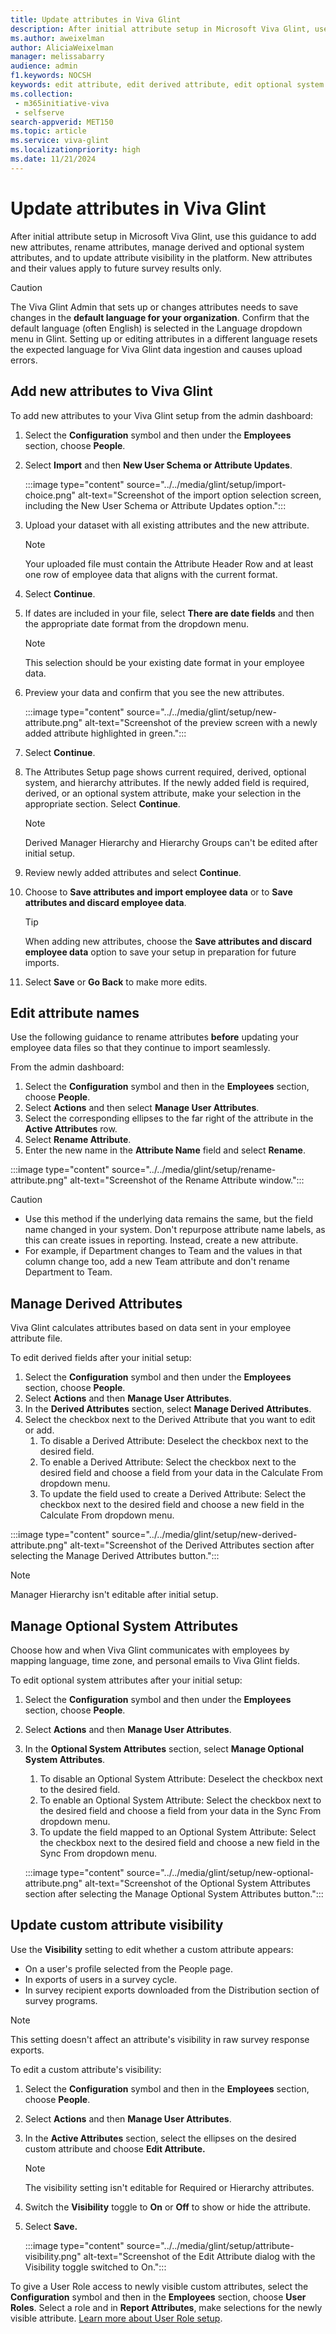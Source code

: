 ```yaml
---
title: Update attributes in Viva Glint
description: After initial attribute setup in Microsoft Viva Glint, use this guidance to add new attributes, rename attributes, and to manage derived and optional system attributes.
ms.author: aweixelman
author: AliciaWeixelman
manager: melissabarry
audience: admin
f1.keywords: NOCSH
keywords: edit attribute, edit derived attribute, edit optional system attribute, rename attribute
ms.collection: 
 - m365initiative-viva
 - selfserve
search-appverid: MET150
ms.topic: article
ms.service: viva-glint
ms.localizationpriority: high
ms.date: 11/21/2024
---
```


# Update attributes in Viva Glint

After initial attribute setup in Microsoft Viva Glint, use this guidance to add new attributes, rename attributes, manage derived and optional system attributes, and to update attribute visibility in the platform. New attributes and their values apply to future survey results only.

> [!CAUTION]
> The Viva Glint Admin that sets up or changes attributes needs to save changes in the **default language for your organization**. Confirm that the default language (often English) is selected in the Language dropdown menu in Glint. Setting up or editing attributes in a different language resets the expected language for Viva Glint data ingestion and causes upload errors.

## Add new attributes to Viva Glint

To add new attributes to your Viva Glint setup from the admin dashboard:

1. Select the **Configuration** symbol and then under the **Employees** section, choose **People**.
2. Select **Import** and then **New User Schema or Attribute Updates**.

   :::image type="content" source="../../media/glint/setup/import-choice.png" alt-text="Screenshot of the import option selection screen, including the New User Schema or Attribute Updates option.":::
   
4. Upload your dataset with all existing attributes and the new attribute.

     > [!NOTE]
     > Your uploaded file must contain the Attribute Header Row and at least one row of employee data that aligns with the current format.

5. Select **Continue**.
6. If dates are included in your file, select **There are date fields** and then the appropriate date format from the dropdown menu.

     > [!NOTE]
     > This selection should be your existing date format in your employee data.

7. Preview your data and confirm that you see the new attributes.

    :::image type="content" source="../../media/glint/setup/new-attribute.png" alt-text="Screenshot of the preview screen with a newly added attribute highlighted in green.":::

8. Select **Continue**.
9. The Attributes Setup page shows current required, derived, optional system, and hierarchy attributes. If the newly added field is required, derived, or an optional system attribute, make your selection in the appropriate section. Select **Continue**.
  
     > [!NOTE]
     > Derived Manager Hierarchy and Hierarchy Groups can't be edited after initial setup.
  
10. Review newly added attributes and select **Continue**.
11. Choose to **Save attributes and import employee data** or to **Save attributes and discard employee data**.

     > [!TIP]
     > When adding new attributes, choose the **Save attributes and discard employee data** option to save your setup in preparation for future imports.

12. Select **Save** or **Go Back** to make more edits.

## Edit attribute names

Use the following guidance to rename attributes **before** updating your employee data files so that they continue to import seamlessly.

From the admin dashboard:

1. Select the **Configuration** symbol and then in the **Employees** section, choose **People**.
2. Select **Actions** and then select **Manage User Attributes**.
3. Select the corresponding ellipses to the far right of the attribute in the **Active Attributes** row.
4. Select **Rename Attribute**.
5. Enter the new name in the **Attribute Name** field and select **Rename**.

:::image type="content" source="../../media/glint/setup/rename-attribute.png" alt-text="Screenshot of the Rename Attribute window.":::

> [!CAUTION]
> - Use this method if the underlying data remains the same, but the field name changed in your system. Don't repurpose attribute name labels, as this can create issues in reporting. Instead, create a new attribute. 
> - For example, if Department changes to Team and the values in that column change too, add a new Team attribute and don't rename Department to Team.

## Manage Derived Attributes

Viva Glint calculates attributes based on data sent in your employee attribute file. 

To edit derived fields after your initial setup:

1. Select the **Configuration** symbol and then under the **Employees** section, choose **People**.
2. Select **Actions** and then **Manage User Attributes**.
3. In the **Derived Attributes** section, select **Manage Derived Attributes**.
4. Select the checkbox next to the Derived Attribute that you want to edit or add.
   1. To disable a Derived Attribute: Deselect the checkbox next to the desired field.
   1. To enable a Derived Attribute: Select the checkbox next to the desired field and choose a field from your data in the Calculate From dropdown menu.
   1. To update the field used to create a Derived Attribute: Select the checkbox next to the desired field and choose a new field in the Calculate From dropdown menu. 

:::image type="content" source="../../media/glint/setup/new-derived-attribute.png" alt-text="Screenshot of the Derived Attributes section after selecting the Manage Derived Attributes button.":::

> [!NOTE]
> Manager Hierarchy isn't editable after initial setup.

## Manage Optional System Attributes

Choose how and when Viva Glint communicates with employees by mapping language, time zone, and personal emails to Viva Glint fields.

To edit optional system attributes after your initial setup:

1. Select the **Configuration** symbol and then under the **Employees** section, choose **People**.
2. Select **Actions** and then **Manage User Attributes**.
3. In the **Optional System Attributes** section, select **Manage Optional System Attributes**.
   1. To disable an Optional System Attribute: Deselect the checkbox next to the desired field.
   1. To enable an Optional System Attribute: Select the checkbox next to the desired field and choose a field from your data in the Sync From dropdown menu.
   1. To update the field mapped to an Optional System Attribute: Select the checkbox next to the desired field and choose a new field in the Sync From dropdown menu.

   :::image type="content" source="../../media/glint/setup/new-optional-attribute.png" alt-text="Screenshot of the Optional System Attributes section after selecting the Manage Optional System Attributes button.":::

## Update custom attribute visibility

Use the **Visibility** setting to edit whether a custom attribute appears:

- On a user's profile selected from the People page.
- In exports of users in a survey cycle.
- In survey recipient exports downloaded from the Distribution section of survey programs.

> [!NOTE]
> This setting doesn't affect an attribute's visibility in raw survey response exports.

To edit a custom attribute's visibility:

1. Select the **Configuration** symbol and then in the **Employees** section, choose **People**.
2. Select **Actions** and then **Manage User Attributes**.
3. In the **Active Attributes** section, select the ellipses on the desired custom attribute and choose **Edit Attribute.**
   > [!NOTE]
   > The visibility setting isn't editable for Required or Hierarchy attributes.
5. Switch the **Visibility** toggle to **On** or **Off** to show or hide the attribute.
6. Select **Save.**

   :::image type="content" source="../../media/glint/setup/attribute-visibility.png" alt-text="Screenshot of the Edit Attribute dialog with the Visibility toggle switched to On.":::

To give a User Role access to newly visible custom attributes, select the **Configuration** symbol and then in the **Employees** section, choose **User Roles**. Select a role and in **Report Attributes**, make selections for the newly visible attribute. [Learn more about User Role setup](set-up-user-roles.md).

